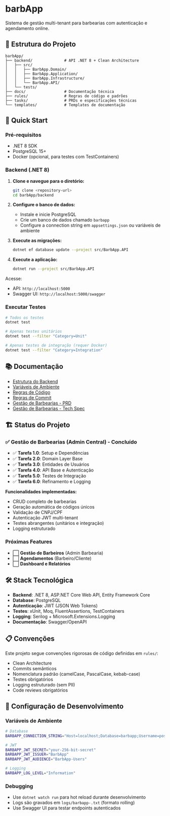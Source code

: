 # barbApp

Sistema de gestão multi-tenant para barbearias com autenticação e agendamento online.

## 📁 Estrutura do Projeto

```
barbApp/
├── backend/              # API .NET 8 + Clean Architecture
│   ├── src/
│   │   ├── BarbApp.Domain/
│   │   ├── BarbApp.Application/
│   │   ├── BarbApp.Infrastructure/
│   │   └── BarbApp.API/
│   └── tests/
├── docs/                 # Documentação técnica
├── rules/                # Regras de código e padrões
├── tasks/                # PRDs e especificações técnicas
└── templates/            # Templates de documentação

```

## 🚀 Quick Start

### Pré-requisitos

- .NET 8 SDK
- PostgreSQL 15+
- Docker (opcional, para testes com TestContainers)

### Backend (.NET 8)

1. **Clone e navegue para o diretório:**
   ```bash
   git clone <repository-url>
   cd barbApp/backend
   ```

2. **Configure o banco de dados:**
   - Instale e inicie PostgreSQL
   - Crie um banco de dados chamado `barbapp`
   - Configure a connection string em `appsettings.json` ou variáveis de ambiente

3. **Execute as migrações:**
   ```bash
   dotnet ef database update --project src/BarbApp.API
   ```

4. **Execute a aplicação:**
   ```bash
   dotnet run --project src/BarbApp.API
   ```

Acesse:
- API: `http://localhost:5000`
- Swagger UI: `http://localhost:5000/swagger`

### Executar Testes

```bash
# Todos os testes
dotnet test

# Apenas testes unitários
dotnet test --filter "Category=Unit"

# Apenas testes de integração (requer Docker)
dotnet test --filter "Category=Integration"
```

## 📚 Documentação

- [Estrutura do Backend](backend/src/README.md)
- [Variáveis de Ambiente](docs/environment-variables.md)
- [Regras de Código](rules/code-standard.md)
- [Regras de Commit](rules/git-commit.md)
- [Gestão de Barbearias - PRD](tasks/prd-gestao-barbearias-admin-central/prd.md)
- [Gestão de Barbearias - Tech Spec](tasks/prd-gestao-barbearias-admin-central/techspec.md)

## 🏗️ Status do Projeto

### ✅ Gestão de Barbearias (Admin Central) - Concluído
- ✅ **Tarefa 1.0**: Setup e Dependências
- ✅ **Tarefa 2.0**: Domain Layer Base
- ✅ **Tarefa 3.0**: Entidades de Usuários
- ✅ **Tarefa 4.0**: API Base e Autenticação
- ✅ **Tarefa 5.0**: Testes de Integração
- ✅ **Tarefa 6.0**: Refinamento e Logging

**Funcionalidades implementadas:**
- CRUD completo de barbearias
- Geração automática de códigos únicos
- Validação de CNPJ/CPF
- Autenticação JWT multi-tenant
- Testes abrangentes (unitários e integração)
- Logging estruturado

### Próximas Features
- ⬜ **Gestão de Barbeiros** (Admin Barbearia)
- ⬜ **Agendamentos** (Barbeiro/Cliente)
- ⬜ **Dashboard e Relatórios**

## 🛠️ Stack Tecnológica

- **Backend**: .NET 8, ASP.NET Core Web API, Entity Framework Core
- **Database**: PostgreSQL
- **Autenticação**: JWT (JSON Web Tokens)
- **Testes**: xUnit, Moq, FluentAssertions, TestContainers
- **Logging**: Serilog + Microsoft.Extensions.Logging
- **Documentação**: Swagger/OpenAPI

## 📋 Convenções

Este projeto segue convenções rigorosas de código definidas em `rules/`:
- Clean Architecture
- Commits semânticos
- Nomenclatura padrão (camelCase, PascalCase, kebab-case)
- Testes obrigatórios
- Logging estruturado (sem PII)
- Code reviews obrigatórios

## 🔧 Configuração de Desenvolvimento

### Variáveis de Ambiente

```bash
# Database
BARBAPP_CONNECTION_STRING="Host=localhost;Database=barbapp;Username=postgres;Password=password"

# JWT
BARBAPP_JWT_SECRET="your-256-bit-secret"
BARBAPP_JWT_ISSUER="BarbApp"
BARBAPP_JWT_AUDIENCE="BarbApp-Users"

# Logging
BARBAPP_LOG_LEVEL="Information"
```

### Debugging

- Use `dotnet watch run` para hot reload durante desenvolvimento
- Logs são gravados em `logs/barbapp-.txt` (formato rolling)
- Use Swagger UI para testar endpoints autenticados
